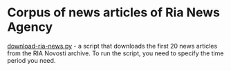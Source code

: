 # Corpus of news articles of Ria News Agency

[download-ria-news.py](https://github.com/AbinaKukanova/ria-agency-news/blob/master/download-ria-news.py) - a script that downloads the first 20 news articles from the RIA Novosti archive. To run the script, you need to specify the time period you need.
